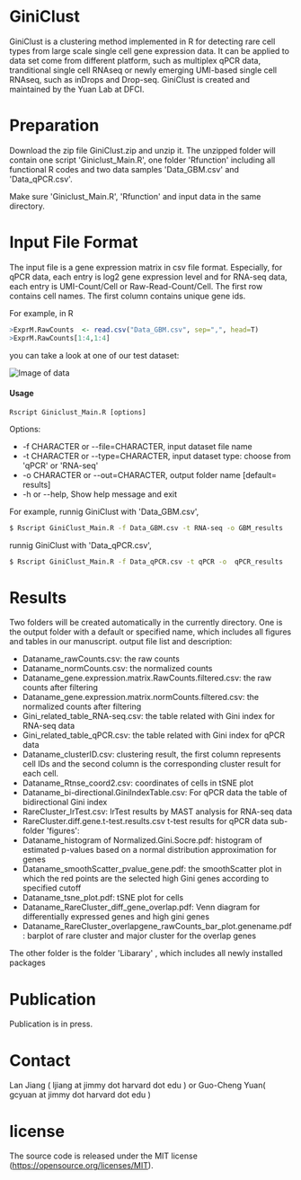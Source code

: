 # GiniClust

GiniClust is a clustering method implemented in R for detecting rare cell types from large scale single cell gene expression data. It can be applied to data set come from different platform, such as multiplex qPCR data, tranditional single cell RNAseq or newly emerging UMI-based single cell RNAseq, such as inDrops and Drop-seq. GiniClust is created and maintained by the Yuan Lab at DFCI.



# Preparation
Download the zip file GiniClust.zip and unzip it.  The unzipped folder will contain one script 'Giniclust_Main.R', one folder 'Rfunction' including all functional R codes and two data samples 'Data_GBM.csv' and 'Data_qPCR.csv'.

Make sure 'Giniclust_Main.R', 'Rfunction' and input data in the same directory.

# Input File Format
The input file is a gene expression matrix in csv file format.
Especially, for qPCR data, each entry is log2 gene expression level and for RNA-seq data, each entry is UMI-Count/Cell or Raw-Read-Count/Cell.  The first row contains cell names. The first column contains unique gene ids. 

For example, in R 
```R
>ExprM.RawCounts  <- read.csv("Data_GBM.csv", sep=",", head=T)
>ExprM.RawCounts[1:4,1:4]
```

you can take a look at one of our test dataset:  


![Image of data](https://drive.google.com/file/d/0B1039cl0AW0ebWVnVzJDb0ZqMEE/view)




#### Usage 
    Rscript Giniclust_Main.R [options]

Options:
- -f CHARACTER or  --file=CHARACTER, input dataset file name 
- -t CHARACTER or --type=CHARACTER, input dataset type: choose from 'qPCR' or 'RNA-seq' 
- -o CHARACTER or  --out=CHARACTER, output folder name [default= results]
- -h or  --help, Show help message and exit

For example, runnig GiniClust with 'Data_GBM.csv',
```sh
$ Rscript GiniClust_Main.R -f Data_GBM.csv -t RNA-seq -o GBM_results
```
runnig GiniClust with 'Data_qPCR.csv',
```sh
$ Rscript GiniClust_Main.R -f Data_qPCR.csv -t qPCR -o  qPCR_results
```
# Results
Two folders will be created automatically in the currently directory. 
One is the output folder with a default or specified name, which includes all figures and tables in our manuscript.
output file list and description:

- Dataname_rawCounts.csv: the raw counts 
- Dataname_normCounts.csv: the normalized counts
- Dataname_gene.expression.matrix.RawCounts.filtered.csv: the raw counts after filtering 
- Dataname_gene.expression.matrix.normCounts.filtered.csv: the normalized counts after filtering  
- Gini_related_table_RNA-seq.csv: the table related with Gini index for RNA-seq data
- Gini_related_table_qPCR.csv: the table related with Gini index for qPCR data
- Dataname_clusterID.csv: clustering result, the first column represents cell IDs and the second column is the corresponding cluster result for each cell.
- Dataname_Rtnse_coord2.csv: coordinates of cells in tSNE plot 
- Dataname_bi-directional.GiniIndexTable.csv: For qPCR data the table of bidirectional Gini index
- RareCluster_lrTest.csv: lrTest results by MAST analysis for RNA-seq data 
- RareCluster.diff.gene.t-test.results.csv t-test results for qPCR data
sub-folder 'figures':
- Dataname_histogram of Normalized.Gini.Socre.pdf: histogram of estimated p-values based on a normal distribution approximation for genes
- Dataname_smoothScatter_pvalue_gene.pdf: the smoothScatter plot in which the red points are the selected high Gini genes according to specified cutoff
- Dataname_tsne_plot.pdf: tSNE plot for cells
- Dataname_RareCluster_diff_gene_overlap.pdf: Venn diagram for differentially expressed genes and high gini genes
- Dataname_RareCluster_overlapgene_rawCounts_bar_plot.genename.pdf: barplot of rare cluster and major cluster for the overlap genes

The other folder is the folder 'Libarary' , which includes all newly installed packages


# Publication 
Publication is in press.

# Contact 
Lan Jiang ( ljiang at jimmy dot harvard dot edu ) or Guo-Cheng Yuan( gcyuan at jimmy dot harvard dot edu )

# license
The source code is released under the MIT license (https://opensource.org/licenses/MIT).
